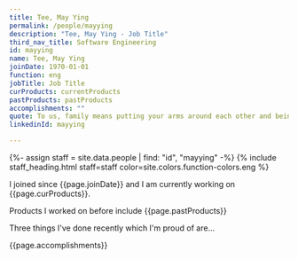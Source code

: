 ```yaml
---
title: Tee, May Ying
permalink: /people/mayying
description: "Tee, May Ying - Job Title"
third_nav_title: Software Engineering
id: mayying
name: Tee, May Ying
joinDate: 1970-01-01
function: eng
jobTitle: Job Title
curProducts: currentProducts
pastProducts: pastProducts
accomplishments: ""
quote: To us, family means putting your arms around each other and being there.
linkedinId: mayying

---
```


{%- assign staff = site.data.people | find: "id", "mayying" -%}
{% include staff_heading.html staff=staff color=site.colors.function-colors.eng %}

<p>I joined since {{page.joinDate}} and I am currently working on {{page.curProducts}}.</p>

<p>Products I worked on before include {{page.pastProducts}}</p>

<p>Three things I've done recently which I'm proud of are...</p>
{{page.accomplishments}}
